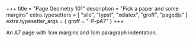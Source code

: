 +++
title = "Page Geometry 101"
description = "Pick a paper and some margins"
extra.typesetters = [ "sile", "typst", "xelatex", "groff", "pagedjs" ]
extra.typesetter_args = { groff = "-P-pA7" }
+++

An A7 page with 1cm margins and 1cm paragraph indentation.
